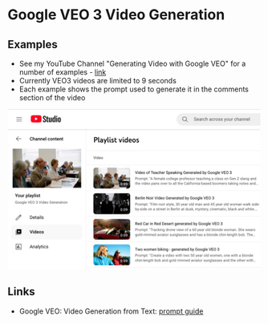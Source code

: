 # Google VEO 3 Video Generation

## Examples

- See my YouTube Channel "Generating Video with Google VEO" for a number of examples - [link](https://studio.youtube.com/playlist/PL4Q4HssKcxYtq21IP2SVVQwTtYKn7Gv29/videos)
- Currently VEO3 videos are limited to 9 seconds
- Each example shows the prompt used to generate it in the comments section of the video
  
<kbd><img src="https://github.com/lynnlangit/gcp-essentials/blob/master/7_sample_data/images/veo3-playlist.png" width=800></kbd>
  
## Links

- Google VEO: Video Generation from Text: [prompt guide](https://cloud.google.com/vertex-ai/generative-ai/docs/video/video-gen-prompt-guide)

